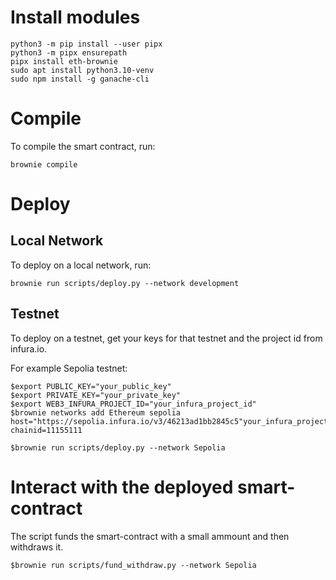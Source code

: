# Install modules
```
python3 -m pip install --user pipx
python3 -m pipx ensurepath
pipx install eth-brownie
sudo apt install python3.10-venv
sudo npm install -g ganache-cli
```

# Compile

To compile the smart contract, run:
```
brownie compile
```

# Deploy
## Local Network
To deploy on a local network, run:
```
brownie run scripts/deploy.py --network development
```

## Testnet
To deploy on a testnet, get your keys for that testnet and the project id from infura.io.

For example Sepolia testnet:
```
$export PUBLIC_KEY="your_public_key"
$export PRIVATE_KEY="your_private_key"
$export WEB3_INFURA_PROJECT_ID="your_infura_project_id"
$brownie networks add Ethereum sepolia host="https://sepolia.infura.io/v3/46213ad1bb2845c5"your_infura_project_id" chainid=11155111
```
```
$brownie run scripts/deploy.py --network Sepolia
```

# Interact with the deployed smart-contract

The script [](./scripts/fund_withdraw.py) funds the smart-contract with a small ammount and then withdraws it.

```
$brownie run scripts/fund_withdraw.py --network Sepolia
```